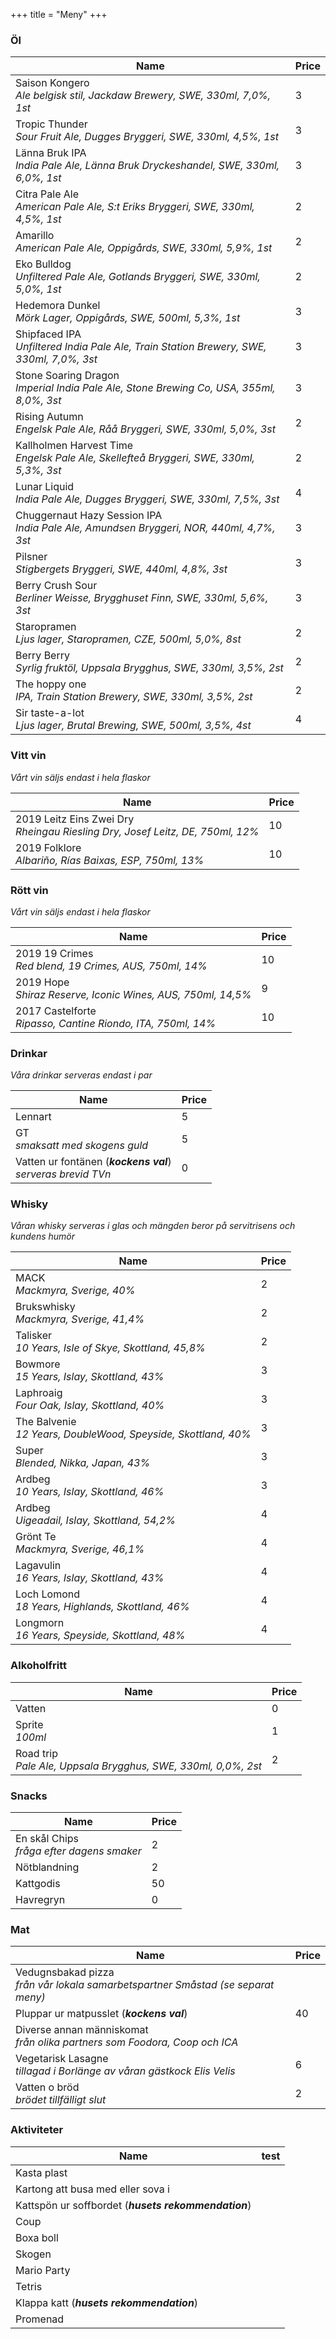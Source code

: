 +++
title = "Meny"
+++

### Öl

Name | Price
-----| -----
Saison Kongero <br> _Ale belgisk stil, Jackdaw Brewery, SWE, 330ml, 7,0%, 1st_ | 3
Tropic Thunder <br> _Sour Fruit Ale, Dugges Bryggeri, SWE, 330ml, 4,5%, 1st_ | 3
Länna Bruk IPA <br> _India Pale Ale, Länna Bruk Dryckeshandel, SWE, 330ml, 6,0%, 1st_ | 3
Citra Pale Ale <br> _American Pale Ale, S:t Eriks Bryggeri, SWE, 330ml, 4,5%, 1st_ | 2
Amarillo <br> _American Pale Ale, Oppigårds, SWE, 330ml, 5,9%, 1st_ | 2
Eko Bulldog <br> _Unfiltered Pale Ale, Gotlands Bryggeri, SWE, 330ml, 5,0%, 1st_ | 2
Hedemora Dunkel <br> _Mörk Lager, Oppigårds, SWE, 500ml, 5,3%, 1st_ | 3
Shipfaced IPA <br> _Unfiltered India Pale Ale, Train Station Brewery, SWE, 330ml, 7,0%, 3st_ | 3
Stone Soaring Dragon <br> _Imperial India Pale Ale, Stone Brewing Co, USA, 355ml, 8,0%, 3st_ | 3
Rising Autumn <br> _Engelsk Pale Ale, Råå Bryggeri, SWE, 330ml, 5,0%, 3st_ | 2
Kallholmen Harvest Time <br> _Engelsk Pale Ale, Skellefteå Bryggeri, SWE, 330ml, 5,3%, 3st_ | 2
Lunar Liquid <br> _India Pale Ale, Dugges Bryggeri, SWE, 330ml, 7,5%, 3st_ | 4
Chuggernaut Hazy Session IPA <br> _India Pale Ale, Amundsen Bryggeri, NOR, 440ml, 4,7%, 3st_ | 3
Pilsner <br> _Stigbergets Bryggeri, SWE, 440ml, 4,8%, 3st_ | 3
Berry Crush Sour <br> _Berliner Weisse, Brygghuset Finn, SWE, 330ml, 5,6%, 3st_ | 3
Staropramen <br> _Ljus lager, Staropramen, CZE, 500ml, 5,0%, 8st_ | 2
Berry Berry <br> _Syrlig fruktöl, Uppsala Brygghus, SWE, 330ml, 3,5%, 2st_ | 2
The hoppy one <br> _IPA, Train Station Brewery, SWE, 330ml, 3,5%, 2st_ | 2
Sir taste-a-lot <br> _Ljus lager, Brutal Brewing, SWE, 500ml, 3,5%, 4st_ | 4

### Vitt vin
_Vårt vin säljs endast i hela flaskor_

Name | Price
-----| -----
2019 Leitz Eins Zwei Dry <br> _Rheingau Riesling Dry, Josef Leitz, DE, 750ml, 12%_ | 10
2019 Folklore <br> _Albariño, Rías Baixas, ESP, 750ml, 13%_ | 10

### Rött vin
_Vårt vin säljs endast i hela flaskor_

Name | Price
-----| -----
2019 19 Crimes <br> _Red blend, 19 Crimes, AUS, 750ml, 14%_ | 10
2019 Hope <br> _Shiraz Reserve, Iconic Wines, AUS, 750ml, 14,5%_ | 9
2017 Castelforte <br> _Ripasso, Cantine Riondo, ITA, 750ml, 14%_ | 10

### Drinkar
_Våra drinkar serveras endast i par_

Name | Price
-----| -----
Lennart | 5
GT <br> _smaksatt med skogens guld_ | 5
Vatten ur fontänen (**_kockens val_**)<br> _serveras brevid TVn_ | 0

### Whisky
_Våran whisky serveras i glas och mängden beror på servitrisens och kundens humör_

Name | Price
-----| -----
MACK <br> _Mackmyra, Sverige, 40%_ | 2
Brukswhisky <br> _Mackmyra, Sverige, 41,4%_ | 2
Talisker <br> _10 Years, Isle of Skye, Skottland, 45,8%_ | 2
Bowmore <br> _15 Years, Islay, Skottland, 43%_ | 3
Laphroaig <br> _Four Oak, Islay, Skottland, 40%_ | 3
The Balvenie <br> _12 Years, DoubleWood, Speyside, Skottland, 40%_ | 3
Super <br> _Blended, Nikka, Japan, 43%_ | 3
Ardbeg <br> _10 Years, Islay, Skottland, 46%_ | 3
Ardbeg <br> _Uigeadail, Islay, Skottland, 54,2%_ |  4
Grönt Te <br> _Mackmyra, Sverige, 46,1%_ | 4
Lagavulin <br> _16 Years, Islay, Skottland, 43%_ | 4
Loch Lomond <br> _18 Years, Highlands, Skottland, 46%_ | 4
Longmorn <br> _16 Years, Speyside, Skottland, 48%_ | 4

### Alkoholfritt

Name | Price
-----| -----
Vatten | 0
Sprite <br> _100ml_ | 1
Road trip <br> _Pale Ale, Uppsala Brygghus, SWE, 330ml, 0,0%, 2st_ | 2

### Snacks

Name | Price
-----| -----
En skål Chips<br> _fråga efter dagens smaker_ | 2
Nötblandning | 2
Kattgodis | 50
Havregryn | 0

### Mat

Name | Price
-----| -----
Vedugnsbakad pizza<br> _från vår lokala samarbetspartner Småstad (se separat meny)_ |
Pluppar ur matpusslet (**_kockens val_**) | 40
Diverse annan människomat <br> _från olika partners som Foodora, Coop och ICA_ | 
Vegetarisk Lasagne <br> _tillagad i Borlänge av våran gästkock Elis Velis_ | 6
Vatten o bröd <br> _brödet tillfälligt slut_ | 2

### Aktiviteter

Name | test
-----| ----
Kasta plast |
Kartong att busa med eller sova i |
Kattspön ur soffbordet (**_husets rekommendation_**) |
Coup | 
Boxa boll | 
Skogen |
Mario Party |
Tetris |
Klappa katt (**_husets rekommendation_**) |
Promenad |